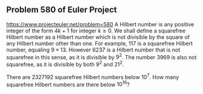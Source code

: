 ## Problem 580 of Euler Project 
https://www.projecteuler.net/problem=580
A Hilbert number is any positive integer of the form $4k+1$ for integer $k\geq 0$.  We shall define a squarefree Hilbert number as a Hilbert number which is not divisible by the square of any Hilbert number other than one.  For example, $117$ is a squarefree Hilbert number, equaling $9\times13$.  However $6237$ is a Hilbert number that is not squarefree in this sense, as it is divisible by $9^2$.  The number $3969$ is also not squarefree, as it is divisible by both $9^2$ and $21^2$.  


There are $2327192$ squarefree Hilbert numbers below $10^7$. 
How many squarefree Hilbert numbers are there below $10^{16}$?